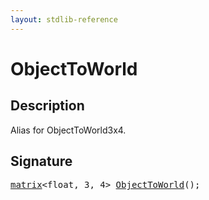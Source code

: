 ```yaml
---
layout: stdlib-reference
---
```


# ObjectToWorld

## Description

Alias for ObjectToWorld3x4.




## Signature 

<pre>
<a href="../types/matrix/index.md" class="code_type">matrix</a>&lt;<span class="code_keyword">float</span>, 3, 4&gt; <a href="objecttoworld-068.md">ObjectToWorld</a>();

</pre>


<script>
// Fix .md links to .html when on ReadTheDocs
if (window.location.hostname.includes('readthedocs') || 
    window.location.hostname.includes('rtfd.io')) {
  document.addEventListener('DOMContentLoaded', function() {
    const links = document.querySelectorAll('a');
    links.forEach(link => {
      if (link.getAttribute('href') && link.getAttribute('href').endsWith('.md')) {
        link.href = link.href.replace(/\.md($|#|\?)/, '.html$1');
      }
    });
  });
}
</script>
